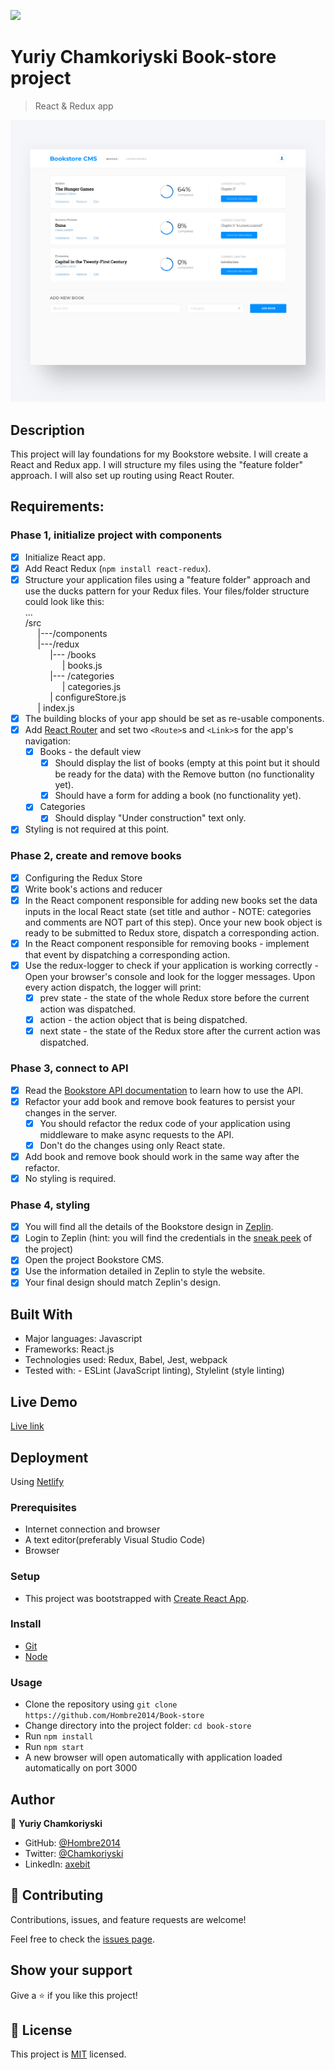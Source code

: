 ![](https://img.shields.io/badge/Microverse-blueviolet)

# Yuriy Chamkoriyski Book-store project

> React & Redux app

![screenshot](./src/bookstore.png)

## Description

This project will lay foundations for my Bookstore website. I will create a React and Redux app. I will structure my files using the "feature folder" approach. I will also set up routing using React Router.

## Requirements:

### Phase 1, initialize project with components
- [x] Initialize React app.
- [x] Add React Redux (`npm install react-redux`).
- [x] Structure your application files using a "feature folder" approach and use the ducks pattern for your Redux files. Your files/folder structure could look like this:<br />
...<br />
/src<br />
    &nbsp;&nbsp;&nbsp;&nbsp;&nbsp;|---/components<br />
    &nbsp;&nbsp;&nbsp;&nbsp;&nbsp;|---/redux<br />
        &nbsp;&nbsp;&nbsp;&nbsp;&nbsp;&nbsp;&nbsp;&nbsp;&nbsp;&nbsp;|--- /books<br />
                &nbsp;&nbsp;&nbsp;&nbsp;&nbsp;&nbsp;&nbsp;&nbsp;&nbsp;&nbsp;&nbsp;&nbsp;&nbsp;&nbsp;&nbsp;| books.js<br />
        &nbsp;&nbsp;&nbsp;&nbsp;&nbsp;&nbsp;&nbsp;&nbsp;&nbsp;&nbsp;|--- /categories<br />
                &nbsp;&nbsp;&nbsp;&nbsp;&nbsp;&nbsp;&nbsp;&nbsp;&nbsp;&nbsp;&nbsp;&nbsp;&nbsp;&nbsp;&nbsp;| categories.js<br />
        &nbsp;&nbsp;&nbsp;&nbsp;&nbsp;&nbsp;&nbsp;&nbsp;&nbsp;&nbsp;| configureStore.js<br />
    &nbsp;&nbsp;&nbsp;&nbsp;&nbsp;| index.js<br />
- [x] The building blocks of your app should be set as re-usable components.
- [x] Add [React Router](https://v5.reactrouter.com/web/guides/quick-start) and set two `<Route>`s and `<Link>`s for the app's navigation:
  - [x] Books - the default view
    - [x] Should display the list of books (empty at this point but it should be ready for the data) with the Remove button (no functionality yet).
    - [x] Should have a form for adding a book (no functionality yet).
  - [x] Categories
    - [x] Should display "Under construction" text only.
- [x] Styling is not required at this point.

### Phase 2, create and remove books
- [x] Configuring the Redux Store
- [x] Write book's actions and reducer
- [x] In the React component responsible for adding new books set the data inputs in the local React state (set title and author - NOTE: categories and comments are NOT part of this step). Once your new book object is ready to be submitted to Redux store, dispatch a corresponding action.
- [x] In the React component responsible for removing books - implement that event by dispatching a corresponding action.
- [x] Use the redux-logger to check if your application is working correctly - Open your browser's console and look for the logger messages. Upon every action dispatch, the logger will print:
  - [x] prev state - the state of the whole Redux store before the current action was dispatched.
  - [x] action - the action object that is being dispatched.
  - [x] next state - the state of the Redux store after the current action was dispatched.

### Phase 3, connect to API
- [x] Read the [Bookstore API documentation](https://www.notion.so/Bookstore-API-51ea269061f849118c65c0a53e88a739) to learn how to use the API.
- [x] Refactor your add book and remove book features to persist your changes in the server.
  - [x] You should refactor the redux code of your application using middleware to make async requests to the API.
  - [x] Don't do the changes using only React state.
- [x] Add book and remove book should work in the same way after the refactor.
- [x] No styling is required.

### Phase 4, styling
- [x] You will find all the details of the Bookstore design in [Zeplin](https://app.zeplin.io/project/5b35a9e13227086040f8eb75/screen/5b695e29bb8c844f118f9378).
- [x] Login to Zeplin (hint: you will find the credentials in the [sneak peek](https://github.com/microverseinc/curriculum-react-redux/blob/main/bookstore/sneak_peek.md) of the project)
- [x] Open the project Bookstore CMS.
- [x] Use the information detailed in Zeplin to style the website.
- [x] Your final design should match Zeplin's design.

## Built With

- Major languages: Javascript
- Frameworks: React.js
- Technologies used: Redux, Babel, Jest, webpack
- Tested with: - ESLint (JavaScript linting), Stylelint (style linting)

## Live Demo

[Live link](https://yuriy-book-store.netlify.app/)

## Deployment

Using [Netlify](https://app.netlify.com/)

### Prerequisites

- Internet connection and browser
- A text editor(preferably Visual Studio Code)
- Browser

### Setup

- This project was bootstrapped with [Create React App](https://github.com/facebook/create-react-app).

### Install

- [Git](https://git-scm.com/downloads)
- [Node](https://nodejs.org/en/download/)

### Usage

- Clone the repository using `git clone https://github.com/Hombre2014/Book-store`
- Change directory into the project folder: `cd book-store`
- Run `npm install`
- Run `npm start`
- A new browser will open automatically with application loaded automatically on port 3000

## Author

👤 **Yuriy Chamkoriyski**

- GitHub: [@Hombre2014](https://github.com/Hombre2014)
- Twitter: [@Chamkoriyski](https://twitter.com/Chamkoriyski)
- LinkedIn: [axebit](https://linkedin.com/in/axebit)

## 🤝 Contributing

Contributions, issues, and feature requests are welcome!

Feel free to check the [issues page](https://github.com/Hombre2014/math-magicians/issues).

## Show your support

Give a ⭐️ if you like this project!

## 📝 License

This project is [MIT](./license.md) licensed.